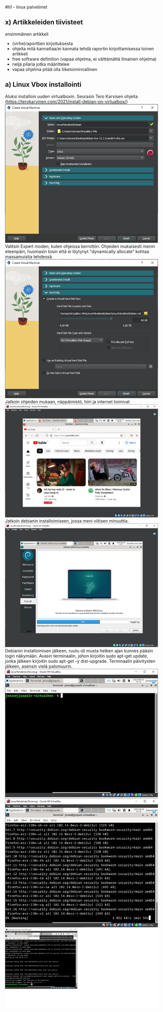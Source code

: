 #h1 - linux palvelimet
## x) Artikkeleiden tiivisteet
ensimmäinen artikkeli
- (virhe)raporttien kirjoituksesta
- ohjeita mitä kannattaa/ei kannata tehdä raportin kirjoittamisessa
toinen artikkeli
- free software definition (vapaa ohjelma, ei välttämättä ilmainen ohjelma)
- neljä pilaria jotka määrittelee 
- vapaa ohjelma pitää olla liiketoiminnallinen

## a) Linux Vbox installointi
Aluksi installoin uuden virtualboxin. Seurasin Tero Karvisen ohjeita (https://terokarvinen.com/2021/install-debian-on-virtualbox/)
 ![Add file: Install1](install1.png)
 Valitsin Expert moden, kuten ohjeissa kerrottiin. Ohjeiden mukaisesti menin eteenpäin, huomasin tosin että ei löytynyt "dynamically allocate" kohtaa massamuistia tehdessä
 ![Add file: Install2 ](install2.png)
 Jatkoin ohjeiden mukaan, näppäimistö, hiiri ja internet toimivat
 ![Add file: Internet works ](internetworks.png)
 Jatkoin debianin installoimiseen, jossa meni viitisen minuuttia.
 ![Add file: Installing debian ](installingdebian.png)
 Debianin installoimisen jälkeen, ruutu oli musta hetken ajan kunnes pääsin login näkymään.
 Avasin terminaalin, johon kirjoitin sudo apt-get update, jonka jälkeen kirjoitin sudo apt-get -y dist-upgrade.
 Terminaalin päivitysten jälkeen, asensin vielä palomuurin.
 ![Add file: Opened Terminal](openedterminal.png)
 ![Add file: Terminal updates](terminalupdates.png)
 ![Add file: Terminal updates done](terminalupdatesdone.png)
